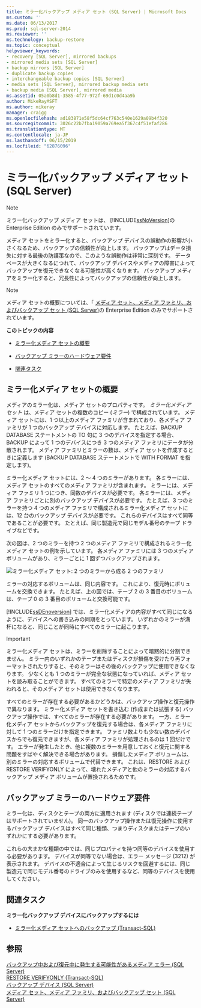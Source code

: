 ```yaml
---
title: ミラー化バックアップ メディア セット (SQL Server) | Microsoft Docs
ms.custom: ''
ms.date: 06/13/2017
ms.prod: sql-server-2014
ms.reviewer: ''
ms.technology: backup-restore
ms.topic: conceptual
helpviewer_keywords:
- recovery [SQL Server], mirrored backups
- mirrored media sets [SQL Server]
- backup mirrors [SQL Server]
- duplicate backup copies
- interchangeable backup copies [SQL Server]
- media sets [SQL Server], mirrored backup media sets
- backup media [SQL Server], mirrored media
ms.assetid: 05a0b8d1-3585-4f77-972f-69d1c0d4aa9b
author: MikeRayMSFT
ms.author: mikeray
manager: craigg
ms.openlocfilehash: ad183871e58f5dc64cf763c540e1629a09b4f320
ms.sourcegitcommit: 3026c22b7fba19059a769ea5f367c4f51efaf286
ms.translationtype: MT
ms.contentlocale: ja-JP
ms.lasthandoff: 06/15/2019
ms.locfileid: "62876096"
---
```

# <a name="mirrored-backup-media-sets-sql-server"></a>ミラー化バックアップ メディア セット (SQL Server)
    
> [!NOTE]  
>  ミラー化バックアップ メディア セットは、 [!INCLUDE[ssNoVersion](../../includes/ssnoversion-md.md)]の Enterprise Edition のみでサポートされています。  
  
 メディア セットをミラー化すると、バックアップ デバイスの誤動作の影響が小さくなるため、バックアップの信頼性が向上します。 バックアップはデータ損失に対する最後の防護策なので、このような誤動作は非常に深刻です。 データベースが大きくなるにつれて、バックアップ デバイスやメディアの障害によってバックアップを復元できなくなる可能性が高くなります。 バックアップ メディアをミラー化すると、冗長性によってバックアップの信頼性が向上します。  
  
> [!NOTE]  
>  メディア セットの概要については、「 [メディア セット、メディア ファミリ、およびバックアップ セット &#40;SQL Server&#41;](media-sets-media-families-and-backup-sets-sql-server.md)の Enterprise Edition のみでサポートされています。  
  
 **このトピックの内容**  
  
-   [ミラー化メディア セットの概要](#OverviewofMirroredMediaSets)  
  
-   [バックアップ ミラーのハードウェア要件](#HardwareReqs)  
  
-   [関連タスク](#RelatedTasks)  
  
##  <a name="OverviewofMirroredMediaSets"></a> ミラー化メディア セットの概要  
 メディアのミラー化は、メディア セットのプロパティです。 *ミラー化メディア セット* は、メディア セットの複数のコピー (*ミラー*) で構成されています。 メディア セットには、1 つ以上のメディア ファミリが含まれており、各メディア ファミリが 1 つのバックアップ デバイスに対応します。 たとえば、BACKUP DATABASE ステートメントの TO 句に 3 つのデバイスを指定する場合、BACKUP によって 1 つのデバイスにつき 3 つのメディア ファミリにデータが分散されます。 メディア ファミリとミラーの数は、メディア セットを作成するときに定義します (BACKUP DATABASE ステートメントで WITH FORMAT を指定します)。  
  
 ミラー化メディア セットには、2 ～ 4 つのミラーがあります。 各ミラーには、メディア セットのすべてのメディア ファミリが含まれます。 ミラーには、メディア ファミリ 1 つにつき、同数のデバイスが必要です。 各ミラーには、メディア ファミリごとに別のバックアップ デバイスが必要です。 たとえば、3 つのミラーを持つ 4 つのメディア ファミリで構成されるミラー化メディア セットには、12 台のバックアップ デバイスが必要です。 これらのデバイスはすべて同等であることが必要です。 たとえば、同じ製造元で同じモデル番号のテープ ドライブなどです。  
  
 次の図は、2 つのミラーを持つ 2 つのメディア ファミリで構成されるミラー化メディア セットの例を示しています。 各メディア ファミリには 3 つのメディア ボリュームがあり、ミラーごとに 1 回ずつバックアップされます。  
  
 ![ミラー化メディア セット: 2 つのミラーから成る 2 つのファミリ](../../database-engine/media/bnr-backup-media-mirror.gif "ミラー化メディア セット: 2 つのミラーから成る 2 つのファミリ")  
  
 ミラーの対応するボリュームは、同じ内容です。 これにより、復元時にボリュームを交換できます。 たとえば、上の図では、テープ 2 の 3 番目のボリュームは、テープ 0 の 3 番目のボリュームと交換可能です。  
  
 [!INCLUDE[ssDEnoversion](../../includes/ssdenoversion-md.md)] では、ミラー化メディアの内容がすべて同じになるように、デバイスへの書き込みの同期をとっています。 いずれかのミラーが満杯になると、同じことが同時にすべてのミラーに起こります。  
  
> [!IMPORTANT]  
>  ミラー化メディア セットは、ミラーを削除することによって暗黙的に分割できません。 ミラー内のいずれかのテープまたはディスクが損傷を受けたり再フォーマットされたりすると、そのミラーはその後のバックアップに使用できなくなります。 少なくとも 1 つのミラーが完全な状態になっていれば、メディア セットを読み取ることができます。 すべてのミラーで特定のメディア ファミリが失われると、そのメディア セットは使用できなくなります。  
  
 すべてのミラーが存在する必要があるかどうかは、バックアップ操作と復元操作で異なります。 ミラー化メディア セットを書き込む (作成または拡張する) バックアップ操作では、すべてのミラーが存在する必要があります。 一方、ミラー化メディア セットからバックアップを復元する場合は、各メディア ファミリに対して 1 つのミラーだけを指定できます。 ファミリ数よりも少ない数のデバイスからでも復元できますが、各メディア ファミリが処理されるのは 1 回だけです。 エラーが発生したとき、他に複数のミラーを用意しておくと復元に関する問題をすばやく解決できる場合があります。 損傷したメディア ボリュームは、別のミラーの対応するボリュームで代替できます。 これは、RESTORE および RESTORE VERIFYONLY によって、壊れたメディアと他のミラーの対応するバックアップ メディア ボリュームが置換されるためです。  
  
##  <a name="HardwareReqs"></a> バックアップ ミラーのハードウェア要件  
 ミラー化は、ディスクとテープの両方に適用されます (ディスクでは連続テープはサポートされていません)。 同一のバックアップ操作または復元操作に使用するバックアップ デバイスはすべて同じ種類、つまりディスクまたはテープのいずれかにする必要があります。  
  
 これらの大まかな種類の中では、同じプロパティを持つ同等のデバイスを使用する必要があります。 デバイスが同等でない場合は、エラー メッセージ (3212) が表示されます。 デバイスの不適合によって生じるリスクを回避するには、同じ製造元で同じモデル番号のドライブのみを使用するなど、同等のデバイスを使用してください。  
  
##  <a name="RelatedTasks"></a> 関連タスク  
 **ミラー化バックアップ デバイスにバックアップするには**  
  
-   [ミラー化メディア セットへのバックアップ &#40;Transact-SQL&#41;](back-up-to-a-mirrored-media-set-transact-sql.md)  
  
## <a name="see-also"></a>参照  
 [バックアップ中および復元中に発生する可能性があるメディア エラー &#40;SQL Server&#41;](possible-media-errors-during-backup-and-restore-sql-server.md)   
 [RESTORE VERIFYONLY &#40;Transact-SQL&#41;](/sql/t-sql/statements/restore-statements-verifyonly-transact-sql)   
 [バックアップ デバイス &#40;SQL Server&#41;](backup-devices-sql-server.md)   
 [メディア セット、メディア ファミリ、およびバックアップ セット &#40;SQL Server&#41;](media-sets-media-families-and-backup-sets-sql-server.md)  
  
  
